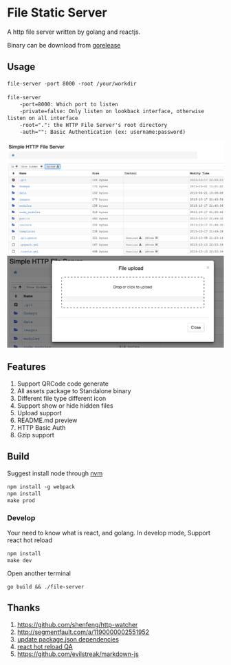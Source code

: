 # File Static Server
A http file server written by golang and reactjs.

Binary can be download from [gorelease](http://gorelease.herokuapp.com/codeskyblue/file-server)

## Usage
	file-server -port 8000 -root /your/workdir

	file-server
		-port=8000: Which port to listen
		-private=false: Only listen on lookback interface, otherwise listen on all interface
		-root=".": the HTTP File Server's root directory
		-auth="": Basic Authentication (ex: username:password)

![screenshot](images/screenshot1.png)
![screenshot](images/screenshot2.png)

## Features
1. Support QRCode code generate
2. All assets package to Standalone binary
3. Different file type different icon
4. Support show or hide hidden files
5. Upload support
6. README.md preview
7. HTTP Basic Auth
8. Gzip support

## Build
Suggest install node through [nvm](https://github.com/creationix/nvm)

	npm install -g webpack
	npm install
	make prod

### Develop
Your need to know what is react, and golang.
In develop mode, Support react hot reload

	npm install
	make dev

Open another terminal

	go build && ./file-server
	
## Thanks
1. <https://github.com/shenfeng/http-watcher>
2. <http://segmentfault.com/a/1190000002551952>
3. [update package.json dependencies](http://stackoverflow.com/questions/16073603/how-do-i-update-each-dependency-in-package-json-to-the-latest-version)
4. [react hot reload QA](https://github.com/gaearon/react-hot-loader/blob/master/docs/Troubleshooting.md)
5. <https://github.com/evilstreak/markdown-js>
